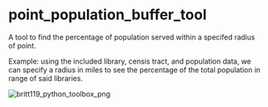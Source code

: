 # point_population_buffer_tool
A tool to find the percentage of population served within a specifed radius of point. 

Example: using the included library, censis tract, and population data, we can specify a radius in miles to see the percentage of the total population in range of said libraries.

![britt119_python_toolbox_png](https://github.com/CharlieB12/point_population_buffer_tool/assets/102547739/7bffa802-d4cc-4294-9ded-bceb4823144c)

